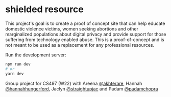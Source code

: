 # shielded resource
This project's goal is to create a proof of concept site that can help educate domestic violence victims, women seeking abortions and other marginalized populations about digital privacy and provide support for those suffering from technology enabled abuse. This is a proof-of-concept and is not meant to be used as a replacement for any professional resources. 

Run the development server:

```bash
npm run dev
# or
yarn dev
```

Group project for CS497 (W22)
with Areena [@akhterare](https://github.com/akhterare), Hannah [@hannahhungerford](https://github.com/hannahhungerford), Jaclyn [@straightupjac](https://github.com/straightupjac) and Padam [@padamchopra](https://github.com/padamchopra)
